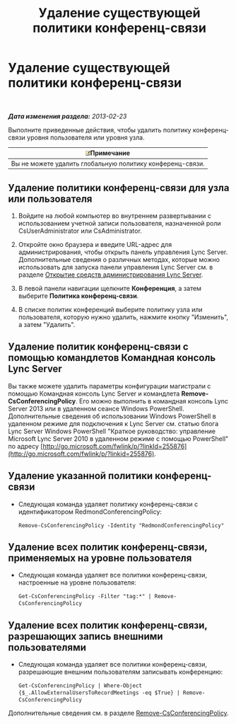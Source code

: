 ﻿---
title: Удаление существующей политики конференц-связи
TOCTitle: Удаление существующей политики конференц-связи
ms:assetid: 709ed771-790f-4bf1-a4de-b37ca5168688
ms:mtpsurl: https://technet.microsoft.com/ru-ru/library/JJ688089(v=OCS.15)
ms:contentKeyID: 49888036
ms.date: 05/19/2016
mtps_version: v=OCS.15
ms.translationtype: HT
---

# Удаление существующей политики конференц-связи

 

_**Дата изменения раздела:** 2013-02-23_

Выполните приведенные действия, чтобы удалить политику конференц-связи уровня пользователя или уровня узла.

<table>
<thead>
<tr class="header">
<th><img src="images/Gg398412.note(OCS.15).gif" title="note" alt="note" />Примечание</th>
</tr>
</thead>
<tbody>
<tr class="odd">
<td>Вы не можете удалить глобальную политику конференц-связи.</td>
</tr>
</tbody>
</table>


## Удаление политики конференц-связи для узла или пользователя

1.  Войдите на любой компьютер во внутреннем развертывании с использованием учетной записи пользователя, назначенной роли CsUserAdministrator или CsAdministrator.

2.  Откройте окно браузера и введите URL-адрес для администрирования, чтобы открыть панель управления Lync Server. Дополнительные сведения о различных методах, которые можно использовать для запуска панели управления Lync Server см. в разделе [Открытие средств администрирования Lync Server](lync-server-2013-open-lync-server-administrative-tools.md).

3.  В левой панели навигации щелкните **Конференция**, а затем выберите **Политика конференц-связи**.

4.  В списке политик конференций выберите политику узла или пользователя, которую нужно удалить, нажмите кнопку "Изменить", а затем "Удалить".

## Удаление политик конференц-связи с помощью командлетов Командная консоль Lync Server

Вы также можете удалить параметры конфигурации магистрали с помощью Командная консоль Lync Server и командлета **Remove-CsConferencingPolicy**. Его можно выполнить в командная консоль Lync Server 2013 или в удаленном сеансе Windows PowerShell. Дополнительные сведения об использовании Windows PowerShell в удаленном режиме для подключения к Lync Server см. статью блога Lync Server Windows PowerShell "Краткое руководство: управление Microsoft Lync Server 2010 в удаленном режиме с помощью PowerShell" по адресу [http://go.microsoft.com/fwlink/p/?linkId=255876](http://go.microsoft.com/fwlink/p/?linkid=255876).

## Удаление указанной политики конференц-связи

  - Следующая команда удаляет политику конференц-связи с идентификатором RedmondConferencingPolicy:
    
        Remove-CsConferencingPolicy -Identity "RedmondConferencingPolicy"

## Удаление всех политик конференц-связи, применяемых на уровне пользователя

  - Следующая команда удаляет все политики конференц-связи, настроенные на уровне пользователя:
    
        Get-CsConferencingPolicy -Filter "tag:*" | Remove-CsConferencingPolicy

## Удаление всех политик конференц-связи, разрешающих запись внешними пользователями

  - Следующая команда удаляет все политики конференц-связи, разрешающие внешним пользователям записывать конференцию:
    
        Get-CsConferencingPolicy | Where-Object {$_.AllowExternalUsersToRecordMeetings -eq $True} | Remove-CsConferencingPolicy

Дополнительные сведения см. в разделе [Remove-CsConferencingPolicy](remove-csconferencingpolicy.md).

